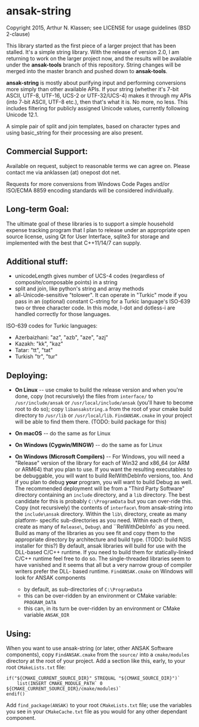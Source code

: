 ansak-string
============

Copyright 2015, Arthur N. Klassen; see LICENSE for usage guidelines (BSD 2-clause)

This library started as the first piece of a larger project that has been stalled. It's a simple string library. With the release of version 2.0, I am returning to work on the larger project now, and the results will be available under the **ansak-tools** branch of this repository. String changes will be merged into the master branch and pushed down to **ansak-tools**.

**ansak-string** is mostly about purifying input and performing conversions more simply than other available APIs. If your string (whether it's 7-bit ASCII, UTF-8, UTF-16, UCS-2 or UTF-32/UCS-4) makes it through my APIs (into 7-bit ASCII, UTF-8 etc.), then that's what it is. No more, no less. This includes filtering for publicly assigned Unicode values, currently following Unicode 12.1.

A simple pair of split and join templates, based on character types and using basic\_string for their processing are also present.

Commercial Support:
-------------------

Available on request, subject to reasonable terms we can agree on. Please contact me via anklassen (at) onepost dot net.

Requests for more conversions from Windows Code Pages and/or ISO/ECMA 8859 encoding standards will be considered individually.

Long-term Goal:
---------------

The ultimate goal of these libraries is to support a simple household expense tracking program that I plan to release under an appropriate open source license, using Qt for User Interface, sqlite3 for storage and implemented with the best that C++11/14/7 can supply.

Additional stuff:
-----------------

* unicodeLength gives number of UCS-4 codes (regardless of composite/composable points) in a string
* split and join, like python's string and array methods
* all-Unicode-sensitive "tolower". It can operate in "Turkic" mode if you pass in an (optional) constant C-string for a Turkic language's ISO-639 two or three character code. In this mode, I-dot and dotless-i are handled correctly for those languages.

ISO-639 codes for Turkic languages:

* Azerbaizhani: "az", "azb", "aze", "azj"
* Kazakh: "kk", "kaz"
* Tatar: "tt", "tat"
* Turkish "tr", "tur"

Deploying:
----------

* **On Linux** -- use cmake to build the release version and when you're done, copy (not recursively)
  the files from `interface/` to `/usr/include/ansak` or
  `/usr/local/include/ansak` (you'll have to become root to do so); copy
  `libansakstring.a` from the root of your cmake build directory to `/usr/lib`
  or `/usr/local/lib`.  `FindANSAK.cmake` in your project will be able to find them there.
  (TODO: build package for this)

* **On macOS** -- do the same as for Linux

* **On Windows (Cygwin/MINGW)** -- do the same as for Linux

* **On Windows (Microsoft Compilers)** -- For Windows, you will need a
  "Release" version of the library for each of Win32 and x86\_64 (or ARM or ARM64) that you plan
  to use. If you want the resulting executables to be debuggable, you will want
  to build RelWithDebInfo versions, too. And if you plan to debug **your**
  program, you will want to build Debug as well.
  The recommended deployment will be from a "Third Party Software" directory
  containing an `include` directory, and a `lib` directory. The best candidate
  for this is probably `C:\ProgramData` but you can over-ride this.
  Copy (not recursively) the contents of `interface\` from ansak-string into the
  `include\ansak` directory. Within the `lib\` directory, create as many platform-
  specific sub-directories as you need. Within each of them, create as many of
  `Release\`, `Debug\` and ``RelWithDebInfo\` as  you need. Build as many of
  the libraries as you see fit and copy them to the appropriate directory
  by architecture and build type. (TODO: build NSIS installer for this?)
  By default, ansak libraries will build for use with the DLL-based C/C++
  runtime. If you need to build them for statically-linked C/C++ runtime feel
  free to do so. The single-threaded libraries seem to have vanished and it
  seems that all but a very narrow group of compiler writers prefer the DLL-
  based runtime.
  `FindANSAK.cmake` on Windows will look for ANSAK components
  * by default, as sub-directories of `C:\ProgramData`
  * this can be over-ridden by an environment or CMake variable: `PROGRAM_DATA`
  * this can, in its turn be over-ridden by an environment or CMake variable `ANSAK_DIR`

Using:
------

When you want to use ansak-string (or later, other ANSAK Software components), copy `FindANSAK.cmake`
from the `source/` into a `cmake/modules` directory at the root of your project. 
Add a section like this, early, to your root `CMakeLists.txt` file:
```
if("${CMAKE_CURRENT_SOURCE_DIR}" STREQUAL "${CMAKE_SOURCE_DIR}")`
    list(INSERT CMAKE_MODULE_PATH` 0 ${CMAKE_CURRENT_SOURCE_DIR}/cmake/modules)`
endif()
```
Add `find_package(ANSAK)` to your root `CMakeLists.txt` file; use the
variables you see in your `CMakeCache.txt` file as you would for any other
dependant component.
